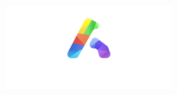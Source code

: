<div  align="center">    
<img src="https://raw.githubusercontent.com/Team-Akiraka/team-akiraka.github.io/main/banner_clear.png" width="75%" height="75%" alt="">
</div>